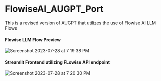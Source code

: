 # FlowiseAI_AUGPT_Port
This is a revised version of AUGPT that utilizes the use of Flowise AI LLM Flows

#### Flowise LLM Flow Preview 
![Screenshot 2023-07-28 at 7 19 38 PM](https://github.com/aHishamm/FlowiseAI_AUGPT_Port/assets/40188935/9f9171cd-d164-46bf-b597-d86b21578e4b)
#### Streamlit Frontend utilizing FLowise API endpoint
![Screenshot 2023-07-28 at 7 20 30 PM](https://github.com/aHishamm/FlowiseAI_AUGPT_Port/assets/40188935/50711e78-57a3-4a2e-9fb2-77243fa66e55)

